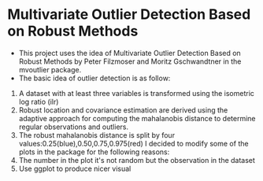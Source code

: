 # Multivariate Outlier Detection Based on Robust Methods
- This project uses the idea of Multivariate Outlier Detection Based on Robust Methods by Peter Filzmoser and Moritz Gschwandtner in the mvoutlier package. 
- The basic idea of outlier detection is as follow:
1) A dataset with at least three variables is transformed using the isometric log ratio (ilr)
2) Robust location and covariance estimation are derived using the adaptive approach for computing the mahalanobis distance to determine regular observations and outliers.
3) The robust mahalanobis distance is split by four values:0.25(blue),0.50,0.75,0.975(red)
I decided to modify some of the plots in the package for the following reasons:
1) The number in the plot it's not random but the observation in the dataset
2) Use ggplot to produce nicer visual

